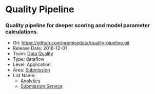 # Quality Pipeline
### Quality pipeline for deeper scoring and model parameter calculations.
* Git: https://github.com/premisedata/quality-pipeline.git
* Release Date: 2016-12-01
* Team: [Data Quality](../teams/data-quality.md)
* Type: dataflow
* Level: Application
* Area: [Submission](../areas/submission.png)
* List Name:
  * [Analytics](analytics-schema.md)
  * [Submission Service](submission-service.md)
